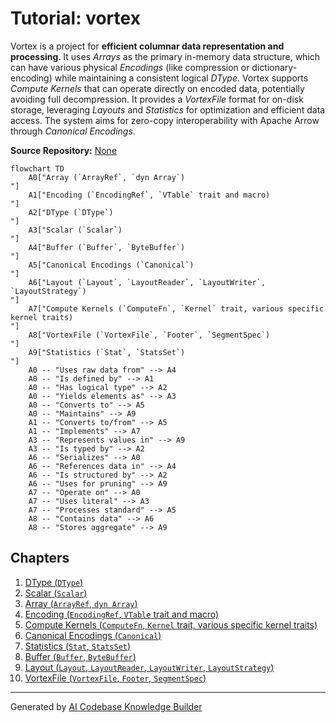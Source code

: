 # Tutorial: vortex

Vortex is a project for **efficient columnar data representation and processing**.
It uses *Arrays* as the primary in-memory data structure, which can have various physical *Encodings* (like compression or dictionary-encoding) while maintaining a consistent logical *DType*.
Vortex supports *Compute Kernels* that can operate directly on encoded data, potentially avoiding full decompression.
It provides a *VortexFile* format for on-disk storage, leveraging *Layouts* and *Statistics* for optimization and efficient data access.
The system aims for zero-copy interoperability with Apache Arrow through *Canonical Encodings*.


**Source Repository:** [None](None)

```mermaid
flowchart TD
    A0["Array (`ArrayRef`, `dyn Array`)
"]
    A1["Encoding (`EncodingRef`, `VTable` trait and macro)
"]
    A2["DType (`DType`)
"]
    A3["Scalar (`Scalar`)
"]
    A4["Buffer (`Buffer`, `ByteBuffer`)
"]
    A5["Canonical Encodings (`Canonical`)
"]
    A6["Layout (`Layout`, `LayoutReader`, `LayoutWriter`, `LayoutStrategy`)
"]
    A7["Compute Kernels (`ComputeFn`, `Kernel` trait, various specific kernel traits)
"]
    A8["VortexFile (`VortexFile`, `Footer`, `SegmentSpec`)
"]
    A9["Statistics (`Stat`, `StatsSet`)
"]
    A0 -- "Uses raw data from" --> A4
    A0 -- "Is defined by" --> A1
    A0 -- "Has logical type" --> A2
    A0 -- "Yields elements as" --> A3
    A0 -- "Converts to" --> A5
    A0 -- "Maintains" --> A9
    A1 -- "Converts to/from" --> A5
    A1 -- "Implements" --> A7
    A3 -- "Represents values in" --> A9
    A3 -- "Is typed by" --> A2
    A6 -- "Serializes" --> A0
    A6 -- "References data in" --> A4
    A6 -- "Is structured by" --> A2
    A6 -- "Uses for pruning" --> A9
    A7 -- "Operate on" --> A0
    A7 -- "Uses literal" --> A3
    A7 -- "Processes standard" --> A5
    A8 -- "Contains data" --> A6
    A8 -- "Stores aggregate" --> A9
```

## Chapters

1. [DType (`DType`)
](01_dtype___dtype___.md)
2. [Scalar (`Scalar`)
](02_scalar___scalar___.md)
3. [Array (`ArrayRef`, `dyn Array`)
](03_array___arrayref____dyn_array___.md)
4. [Encoding (`EncodingRef`, `VTable` trait and macro)
](04_encoding___encodingref____vtable__trait_and_macro__.md)
5. [Compute Kernels (`ComputeFn`, `Kernel` trait, various specific kernel traits)
](05_compute_kernels___computefn____kernel__trait__various_specific_kernel_traits__.md)
6. [Canonical Encodings (`Canonical`)
](06_canonical_encodings___canonical___.md)
7. [Statistics (`Stat`, `StatsSet`)
](07_statistics___stat____statsset___.md)
8. [Buffer (`Buffer`, `ByteBuffer`)
](08_buffer___buffer____bytebuffer___.md)
9. [Layout (`Layout`, `LayoutReader`, `LayoutWriter`, `LayoutStrategy`)
](09_layout___layout____layoutreader____layoutwriter____layoutstrategy___.md)
10. [VortexFile (`VortexFile`, `Footer`, `SegmentSpec`)
](10_vortexfile___vortexfile____footer____segmentspec___.md)


---

Generated by [AI Codebase Knowledge Builder](https://github.com/The-Pocket/Tutorial-Codebase-Knowledge)
